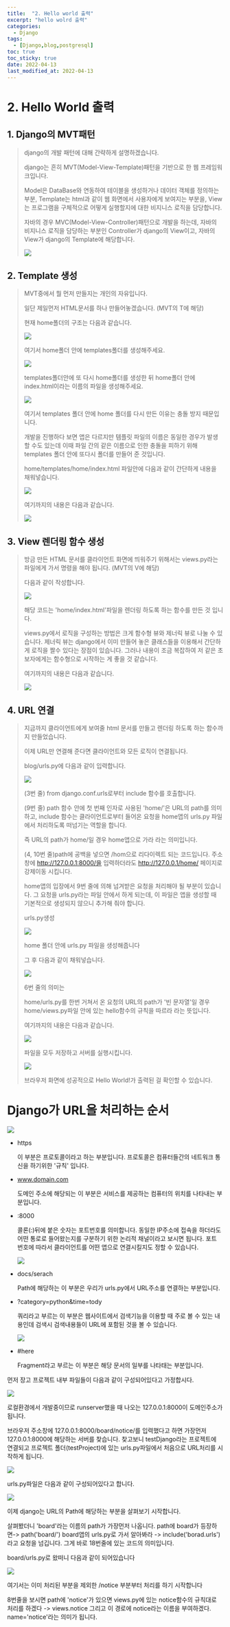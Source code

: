 ```yaml
---
title:  "2. Hello world 출력"
excerpt: "hello wolrd 출력"
categories:
  - Django 
tags:
  - [Django,blog,postgresql]
toc: true
toc_sticky: true
date: 2022-04-13
last_modified_at: 2022-04-13
---
```

# 2. Hello World 출력

## 1. Django의 MVT패턴

> django의 개발 패턴에 대해 간략하게 설명하겠습니다.
>
> django는 흔히 MVT(Model-View-Template)패턴을 기반으로 한 웹 프레임워크입니다.
>
> Model은 DataBase와 연동하여 테이블을 생성하거나 데이터 객체를 정의하는 부분, Template는 html과 같이 웹 화면에서 사용자에게 보여지는 부분을, View는 프로그램을 구체적으로 어떻게 실행할지에 대한 비지니스 로직을 담당합니다.
>
> 자바의 경우 MVC(Model-View-Controller)패턴으로 개발을 하는데, 자바의 비지니스 로직을 담당하는 부분인 Controller가 django의 View이고, 자바의 View가 django의 Template에 해당합니다.
>
> ![](https://img1.daumcdn.net/thumb/R1280x0/?scode=mtistory2&fname=https%3A%2F%2Fblog.kakaocdn.net%2Fdn%2FbyU8It%2FbtqRqbYo1JF%2FypAsPsxZ7CXFOvPrfJJ9l1%2Fimg.png)

## 2. Template 생성

> MVT중에서 뭘 먼저 만들지는 개인의 자유입니다.
>
> 일단 제일먼저 HTML문서를 하나 만들어놓겠습니다. (MVT의 T에 해당)
>
> 현재 home폴더의 구조는 다음과 같습니다.
>
> ![](https://ifh.cc/g/SNag8S.png)
>
> 여기서 home폴더 안에 templates폴더를 생성해주세요.
>
> ![](https://img1.daumcdn.net/thumb/R1280x0/?scode=mtistory2&fname=https%3A%2F%2Fblog.kakaocdn.net%2Fdn%2FdxEyKx%2FbtqRCWrxj0N%2FoFrtakFdprSOAg95t3nAwK%2Fimg.png)
>
> templates폴더안에 또 다시 home폴더를 생성한 뒤 home폴더 안에 index.html이라는 이름의 파일을 생성해주세요.
>
> ![](https://ifh.cc/g/kPVLFl.png)
>
> 여기서 templates 폴더 안에 home 폴더를 다시 만든 이유는 충돌 방지 때문입니다.
>
> 개발을 진행하다 보면 앱은 다르지만 템플릿 파일의 이름은 동일한 경우가 발생할 수도 있는데 이때 파일 간의 같은 이름으로 인한 충돌을 피하기 위해 templates 폴더 안에 또다시 폴더를 만들어 준 것입니다.
>
> home/templates/home/index.html 파일안에 다음과 같이 간단하게 내용을 채워넣습니다.
>
> ![](https://ifh.cc/g/nJ42jx.jpg)
>
> 여기까지의 내용은 다음과 같습니다.
>
> ![](https://img1.daumcdn.net/thumb/R1280x0/?scode=mtistory2&fname=https%3A%2F%2Fblog.kakaocdn.net%2Fdn%2Fco7ukb%2FbtqRCVe6kaf%2Fwl6BfDTpCMv74g1iGxBvf0%2Fimg.png)

## 3. View 렌더링 함수 생성

> 방금 만든 HTML 문서를 클라이언트 화면에 띄워주기 위해서는 views.py라는 파일에게 가서 명령을 해야 됩니다. (MVT의 V에 해당)
>
> 다음과 같이 작성합니다.
>
> ![](https://img1.daumcdn.net/thumb/R1280x0/?scode=mtistory2&fname=https%3A%2F%2Fblog.kakaocdn.net%2Fdn%2Fntv0j%2FbtqRqSdcSrt%2FDl4MBSfBpNhKnMxGAEWJP1%2Fimg.png)
>
> 해당 코드는 'home/index.html'파일을 렌더링 하도록 하는 함수를 만든 것 입니다.
>
> views.py에서 로직을 구성하는 방법은 크게 함수형 뷰와 제너릭 뷰로 나눌 수 있습니다. 제너릭 뷰는 django에서 이미 만들어 놓은 클래스들을 이용해서 간단하게 로직을 짤수 있다는 장점이 있습니다. 그러나 내용이 조금 복잡하여 저 같은 초보자에게는 함수형으로 시작하는 게 좋을 것 같습니다.
>
> 여기까지의 내용은 다음과 같습니다.
>
> ![](https://img1.daumcdn.net/thumb/R1280x0/?scode=mtistory2&fname=https%3A%2F%2Fblog.kakaocdn.net%2Fdn%2Fbh3BfM%2FbtqRoP2x1SL%2FUZcnO1568S6QDKCgZsmCA1%2Fimg.png)

## 4. URL 연결

> 지금까지 클라이언트에게 보여줄 html 문서를 만들고 렌더링 하도록 하는 함수까지 만들었습니다.
>
> 이제 URL만 연결해 준다면 클라이언트와 모든 로직이 연결됩니다.
>
> blog/urls.py에 다음과 같이 입력합니다.
>
> ![](https://img1.daumcdn.net/thumb/R1280x0/?scode=mtistory2&fname=https%3A%2F%2Fblog.kakaocdn.net%2Fdn%2FdphyHC%2FbtqTkgi3jvy%2FyQFn8Mk7UjKXXPXDc8SQkk%2Fimg.png)
>
> (3번 줄) from django.conf.urls로부터 include 함수를 호출합니다.
>
> (9번 줄) path 함수 안에 첫 번째 인자로 사용된 'home/'은 URL의 path를 의미하고, include 함수는 클라이언트로부터 들어온 요청을 home앱의 urls.py 파일에서 처리하도록 떠넘기는 역할을 합니다.
>
> 즉 URL의 path가 home/일 경우 home앱으로 가라 라는 의미입니다.
>
> (4, 10번 줄)path에 공백을 넣으면 /hom으로 리다이렉트 되는 코드입니다. 주소창에 http://127.0.0.1:8000/을 입력하더라도 http://127.0.0.1/home/ 페이지로 강제이동 시킵니다.
>
>  
>
> home앱의 입장에서 9번 줄에 의해 넘겨받은 요청을 처리해야 될 부분이 있습니다. 그 요청을 urls.py라는 파일 안에서 하게 되는데, 이 파일은 앱을 생성할 때 기본적으로 생성되지 않으니 추가해 줘야 합니다.
>
> urls.py생성
>
> ![](https://img1.daumcdn.net/thumb/R1280x0/?scode=mtistory2&fname=https%3A%2F%2Fblog.kakaocdn.net%2Fdn%2FoksrF%2FbtqRqcwaJJx%2FsxwoVN6YkeRmGGEQBylB80%2Fimg.png)
>
> home 폴더 안에 urls.py 파일을 생성해줍니다
>
> 그 후 다음과 같이 채워넣습니다.
>
> ![](https://img1.daumcdn.net/thumb/R1280x0/?scode=mtistory2&fname=https%3A%2F%2Fblog.kakaocdn.net%2Fdn%2FDsaVF%2FbtqRqa6dCUX%2FDZOHR9rDQBtXUzMCc5lD1k%2Fimg.png)
>
> 6번 줄의 의미는
>
> home/urls.py를 한번 거쳐서 온 요청의 URL의 path가 '빈 문자열'일 경우 home/views.py파일 안에 있는 hello함수의 규칙을 따르라 라는 뜻입니다.
>
> 여기까지의 내용은 다음과 같습니다.
>
> ![](https://img1.daumcdn.net/thumb/R1280x0/?scode=mtistory2&fname=https%3A%2F%2Fblog.kakaocdn.net%2Fdn%2FmDwrp%2FbtqRt5JQCsD%2F17HbFdVKqi2osLHIxzqBMK%2Fimg.png)
>
> 파일을 모두 저장하고 서버를 실행시킵니다.
>
> ![](https://img1.daumcdn.net/thumb/R1280x0/?scode=mtistory2&fname=https%3A%2F%2Fblog.kakaocdn.net%2Fdn%2FYRhXh%2FbtqRrQsCAzr%2F6eFKvm6wuz7mMDXQBjXAO0%2Fimg.png)
>
> 브라우저 화면에 성공적으로 Hello World!가 출력된 걸 확인할 수 있습니다.

# Django가 URL을 처리하는 순서

![](https://img1.daumcdn.net/thumb/R1280x0/?scode=mtistory2&fname=https%3A%2F%2Fblog.kakaocdn.net%2Fdn%2Fcn7Iw5%2FbtqRqQNmRur%2FkVx9k7CsVmkBGFPBh5J8y0%2Fimg.png)

- https

  이 부분은 프로토콜이라고 하는 부분입니다. 프로토콜은 컴퓨터들간의 네트워크 통신을 하기위한 '규칙' 입니다.

- www.domain.com

  도메인 주소에 해당되는 이 부분은 서비스를 제공하는 컴퓨터의 위치를 나타내는 부분입니다.

- :8000

  콜론(:)뒤에 붙은 숫자는 포트번호를 의미합니다. 동일한 IP주소에 접속을 하더라도 어떤 통로로 들어왔는지를 구분하기 위한 논리적 채널이라고 보시면 됩니다. 포트 번호에 따라서 클라이언트를 어떤 앱으로 연결시킬지도 정할 수 있습니다.

  ![](https://img1.daumcdn.net/thumb/R1280x0/?scode=mtistory2&fname=https%3A%2F%2Fblog.kakaocdn.net%2Fdn%2Fzyvha%2FbtqRCWZxL3o%2FpA9qkDl9lFpL7Pn7TT6ZAk%2Fimg.png)

- docs/serach

  Path에 해당하는 이 부분은 우리가 urls.py에서 URL주소를 연결하는 부분입니다.

- ?category=python&time=tody

  쿼리라고 부르는 이 부분은 웹사이트에서 검색기능을 이용할 때 주로 볼 수 있는 내용인데 검색시 검색내용들이 URL에 포함된 것을 볼 수 있습니다.

  ![](https://img1.daumcdn.net/thumb/R1280x0/?scode=mtistory2&fname=https%3A%2F%2Fblog.kakaocdn.net%2Fdn%2FdjcWuk%2FbtqRptE88sa%2FBDufCPechLF65QsiKOgZQ0%2Fimg.jpg)

- #here

  Fragment라고 부르는 이 부분은 해당 문서의 일부를 나타태는 부분입니다.

먼저 장고 프로젝트 내부 파일들이 다음과 같이 구성되어있다고 가정합시다.

![](https://img1.daumcdn.net/thumb/R1280x0/?scode=mtistory2&fname=https%3A%2F%2Fblog.kakaocdn.net%2Fdn%2FuM8pz%2FbtqRGpmREuh%2FNtQoBQJzYQeFz1QNKkgCzk%2Fimg.png)

로컬환경에서 개발중이므로 runserver했을 때 나오는 127.0.0.1:8000이 도메인주소가 됩니다.

브라우저 주소창에 127.0.0.1:8000/board/notice/를 입력했다고 하면 가장먼저 127.0.0.1:8000에 해당하는 서버를 찾습니다. 찾고보니 testDjango라는 프로젝트에 연결되고 프로젝트 폴더(testProject)에 있는 urls.py파일에서 처음으로 URL처리를 시작하게 됩니다.

![](https://img1.daumcdn.net/thumb/R1280x0/?scode=mtistory2&fname=https%3A%2F%2Fblog.kakaocdn.net%2Fdn%2FbpaBJc%2FbtqRGpAoSxe%2FcDo821FEp5Slll4OdBSdG0%2Fimg.png)

urls.py파일은 다음과 같이 구성되어있다고 합니다.

![](https://img1.daumcdn.net/thumb/R1280x0/?scode=mtistory2&fname=https%3A%2F%2Fblog.kakaocdn.net%2Fdn%2FR16dT%2FbtqRAlkZrmA%2FWaeorhfpcKaZN4FEdkotoK%2Fimg.png)

이제 django는 URL의 Path에 해당하는 부분을 살펴보기 시작합니다.

살펴봤더니 'board'라는 이름의 path가 가장먼저 나옵니다. path에 board가 등장하면-> path('board/') board앱의 urls.py로 가서 알아봐라 -> include('borad.urls')라고 요청을 넘깁니다. 그게 바로 18번줄에 있는 코드의 의미입니다.

board/urls.py로 왔떠니 다음과 같이 되어있습니다

![](https://img1.daumcdn.net/thumb/R1280x0/?scode=mtistory2&fname=https%3A%2F%2Fblog.kakaocdn.net%2Fdn%2Fwo9ZG%2FbtqRpuRA2G2%2F6qPUlFRzd5P69wc2xx3581%2Fimg.png)

여기서는 이미 처리된 부분을 제외한 /notice 부분부터 처리를 하기 시작합니다

8번줄을 보시면 path에 'notice'가 있으면 views.py에 있는 notice함수의 규칙대로 처리를 하겠다 -> views.notice 그리고 이 경로에 notice라는 이름을 부여하겠다. name='notice'라는 의미가 됩니다.

